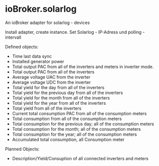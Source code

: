 # ioBroker.solarlog
An ioBroker adapter for solarlog - devices

Install adapter, create instance.
Set Solarlog - IP-Adress und polling - intervall 

Defined objects: 
- Time last data sync
- Installed generator power
- Total output PAC from all of the inverters and meters in inverter mode.
- Total output PAC from all of the inverters 
- Average voltage UAC from the inverter
- Average voltage UDC from the inverter
- Total yield for the day from all of the inverters
- Total yield for the previous day from all of the inverters
- Total yield for the month from all of the inverters
- Total yield for the year from all of the inverters
- Total yield from all of the inverters
- Current total consumption PAC from all of the consumption meters
- Total consumption from all of the consumption meters
- Total consumption for the previous day; all of the consumption meters
- Total consumption for the month; all of the consumption meters
- Total consumption for the year; all of the consumption meters
- Accumulated total consumption, all Consumption meter

Planned Objects:
- Description/Yield/Consuption of all connected inverters and meters


